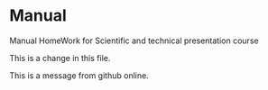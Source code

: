 # Manual

Manual HomeWork for Scientific and technical presentation course

This is a change in this file.

This is a message from github online.
